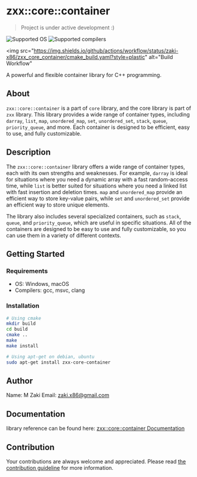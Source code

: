 # zxx::core::container

> Project is under active development :)

<img src="https://img.shields.io/badge/OS-Windows%20%7C%20macOS%20%7C%20Linux-blue" alt="Supported OS" />

<img src="https://img.shields.io/badge/compiler-gcc%20%7C%20msvc%20%7C%20clang-green" alt="Supported compilers" />

<img src="https://img.shields.io/github/actions/workflow/status/zaki-x86/zxx_core_container/cmake_build.yaml?style=plastic" alt="Build Workflow"

A powerful and flexible container library for C++ programming.

## About

`zxx::core::container` is a part of `core` library, and the core library is part of `zxx` library. This library provides a wide range of container types, including `darray`, `list`, `map`, `unordered_map`, `set`, `unordered_set`, `stack`, `queue`, `priority_queue`, and more. Each container is designed to be efficient, easy to use, and fully customizable.

## Description

The `zxx::core::container` library offers a wide range of container types, each with its own strengths and weaknesses. For example, `darray` is ideal for situations where you need a dynamic array with a fast random-access time, while `list` is better suited for situations where you need a linked list with fast insertion and deletion times. `map` and `unordered_map` provide an efficient way to store key-value pairs, while `set` and `unordered_set` provide an efficient way to store unique elements.

The library also includes several specialized containers, such as `stack`, `queue`, and `priority_queue`, which are useful in specific situations. All of the containers are designed to be easy to use and fully customizable, so you can use them in a variety of different contexts.

## Getting Started

### Requirements

- OS: Windows, macOS
- Compilers: gcc, msvc, clang

### Installation

```bash
# Using cmake
mkdir build
cd build
cmake ..
make
make install

# Using apt-get on debian, ubuntu
sudo apt-get install zxx-core-container
```

## Author

Name: M Zaki
Email: zaki.x86@gmail.com

## Documentation

library reference can be found here: [zxx::core::container Documentation](https://zaki-x86.github.io/zxx_core_container/index.html)
## Contribution

Your contributions are always welcome and appreciated.
Please read [the contribution guideline]() for more information.
